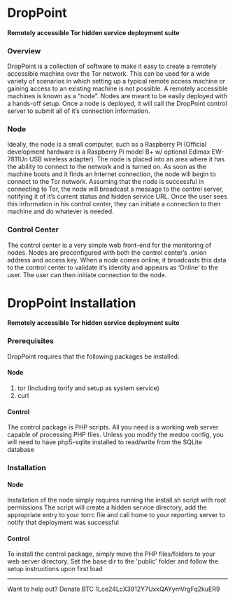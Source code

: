 # DropPoint
#### Remotely accessible Tor hidden service deployment suite

### Overview
DropPoint is a collection of software to make it easy to create  a remotely accessible machine over the Tor network. This can be used for a wide variety of scenarios in which setting up a typical remote access machine or gaining access to an existing machine is not possible.
A remotely accessible machines is known as a “node”. Nodes are meant to be easily deployed with a hands-off setup. Once a node is deployed, it will call the DropPoint control server to submit all of it’s connection information. 
### Node
Ideally, the node is a small computer, such as a Raspberry Pi (Official development hardware is a Raspberry Pi model B+ w/ optional Edimax EW-7811Un USB wireless adapter). The node is placed into an area where it has the ability to connect to the network and is turned on. As soon as the machine boots and it finds an Internet connection, the node will begin to connect to the Tor network. 
Assuming that the node is successful in connecting to Tor, the node will broadcast a message to the control server, notifying it of it’s current status and hidden service URL. Once the user sees this information in his control center, they can initiate a connection to their machine and do whatever is needed. 

### Control Center
The control center is a very simple web front-end for the monitoring of nodes. Nodes are preconfigured with both the control center’s .onion address and access key. When a node comes online, it broadcasts this data to the control center to validate it’s identity and appears as ‘Online’ to the user. The user can then initiate connection to the node. 

# DropPoint Installation
#### Remotely accessible Tor hidden service deployment suite

### Prerequisites
DropPoint requires that the following packages be installed:

#### Node
1. tor (Including torify and setup as system service)
2. curl

#### Control
The control package is PHP scripts. All you need is a working web server capable of processing PHP files. 
Unless you modify the medoo config, you will need to have php5-sqlite installed to read/write from the SQLite database


### Installation
#### Node
Installation of the node simply requires running the install.sh script with root permissions
The script will create a hidden service directory, add the appropriate entry to your torrc file and call home to your reporting server to notify that deployment was successful

#### Control
To install the control package, simply move the PHP files/folders to your web server directory. Set the base dir to the 'public' folder and follow the setup instructions upon first load

___
Want to help out? Donate BTC 1Lce24LcX3912Y7UxkQAYymVrgFq2kuER9
